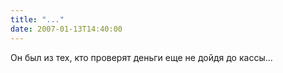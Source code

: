 ```yaml
---
title: "..."
date: 2007-01-13T14:40:00
---
```


Он был из тех, кто проверят деньги еще не дойдя до кассы...
